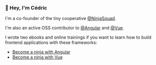 ### 👋 Hey, I'm Cédric

I'm a co-founder of the tiny cooperative [@NinjaSquad](https://ninja-squad.com/).

I'm also an active OSS contributor to [@Angular](https://github.com/angular/angular) and [@Vue](https://github.com/vuejs/vue-next).

I wrote two ebooks and online trainings if you want to learn how to build frontend applications with these frameworks:

- [Become a ninja with Angular](https://books.ninja-squad.com/angular)
- [Become a ninja with Vue](https://books.ninja-squad.com/vue)
